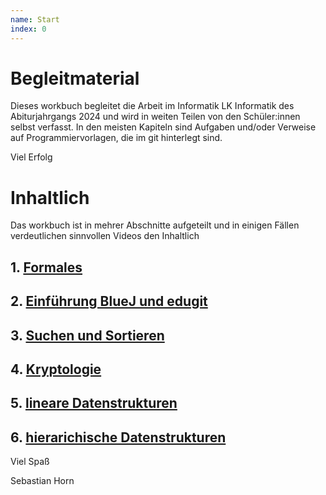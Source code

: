 ```yaml
---
name: Start
index: 0
---
```


# Begleitmaterial

Dieses workbuch begleitet die Arbeit im Informatik LK Informatik des Abiturjahrgangs 2024 und wird in weiten Teilen von den Schüler:innen selbst verfasst.
In den meisten Kapiteln sind Aufgaben und/oder Verweise auf Programmiervorlagen, die im git hinterlegt sind.

Viel Erfolg

# Inhaltlich 
Das workbuch ist in mehrer Abschnitte aufgeteilt und in einigen Fällen verdeutlichen sinnvollen Videos den Inhaltlich

## 1. [Formales](/formales/00_Willkommen)
## 2. [Einführung BlueJ und edugit](/hard-software/BlueJUndEdugit)
## 3. [Suchen und Sortieren](../SuchenUndSortieren/Suchen)
## 4. [Kryptologie](/kryptologie/Caesar/Caesar)
## 5. [lineare Datenstrukturen](/lineareDatenstrukturen/queue/queue)
## 6. [hierarichische Datenstrukturen](/hierarichischeDatenstrukturen/baumstrukturen)


Viel Spaß

Sebastian Horn
